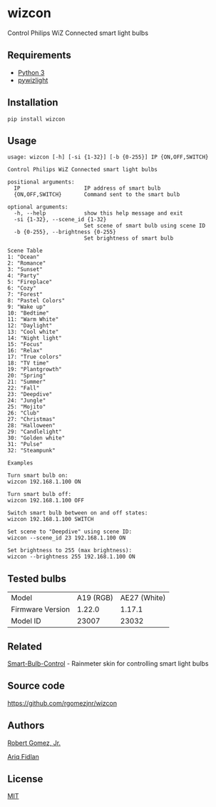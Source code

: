 # wizcon
Control Philips WiZ Connected smart light bulbs

## Requirements
- [Python 3](https://www.python.org/downloads/)
- [pywizlight](https://github.com/sbidy/pywizlight)

## Installation
    pip install wizcon

## Usage
```
usage: wizcon [-h] [-si {1-32}] [-b {0-255}] IP {ON,OFF,SWITCH}

Control Philips WiZ Connected smart light bulbs

positional arguments:
  IP                    IP address of smart bulb
  {ON,OFF,SWITCH}       Command sent to the smart bulb

optional arguments:
  -h, --help            show this help message and exit
  -si {1-32}, --scene_id {1-32}
                        Set scene of smart bulb using scene ID
  -b {0-255}, --brightness {0-255}
                        Set brightness of smart bulb

Scene Table
1: "Ocean"
2: "Romance"
3: "Sunset"
4: "Party"
5: "Fireplace"
6: "Cozy"
7: "Forest"
8: "Pastel Colors"
9: "Wake up"
10: "Bedtime"
11: "Warm White"
12: "Daylight"
13: "Cool white"
14: "Night light"
15: "Focus"
16: "Relax"
17: "True colors"
18: "TV time"
19: "Plantgrowth"
20: "Spring"
21: "Summer"
22: "Fall"
23: "Deepdive"
24: "Jungle"
25: "Mojito"
26: "Club"
27: "Christmas"
28: "Halloween"
29: "Candlelight"
30: "Golden white"
31: "Pulse"
32: "Steampunk"

Examples

Turn smart bulb on:
wizcon 192.168.1.100 ON

Turn smart bulb off:
wizcon 192.168.1.100 OFF

Switch smart bulb between on and off states:
wizcon 192.168.1.100 SWITCH

Set scene to "Deepdive" using scene ID:
wizcon --scene_id 23 192.168.1.100 ON

Set brightness to 255 (max brightness):
wizcon --brightness 255 192.168.1.100 ON
```

## Tested bulbs

|                  |              |             |
| ---------------- | ------------ |------------ |
| Model            | A19 (RGB)    |AE27 (White) |
| Firmware Version | 1.22.0       |1.17.1       |
| Model ID         | 23007        |23032        |

## Related
[Smart-Bulb-Control](https://github.com/rgomezjnr/Smart-Bulb-Control) - Rainmeter skin for controlling smart light bulbs

## Source code
https://github.com/rgomezjnr/wizcon

## Authors
[Robert Gomez, Jr.](https://github.com/rgomezjnr)

[Ariq Fidlan](https://github.com/ariqfadlan)

## License
[MIT](https://github.com/rgomezjnr/wizcon/blob/master/LICENSE.txt)
